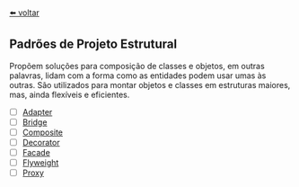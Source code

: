 [⬅️ voltar](/README.md)

## Padrões de Projeto Estrutural

Propõem soluções para composição de classes e objetos, em outras palavras, lidam com a forma como as entidades podem usar umas às outras. São utilizados para montar objetos e classes em estruturas maiores, mas, ainda flexíveis e eficientes.

* [ ] [Adapter](./adapter/doc.md)
* [ ] [Bridge](./bridge/doc.md)
* [ ] [Composite](./composite/doc.md)
* [ ] [Decorator](./decorator/doc.md)
* [ ] [Facade](./facade/doc.md)
* [ ] [Flyweight](./flyweight/doc.md)
* [ ] [Proxy](./proxy/doc.md)
